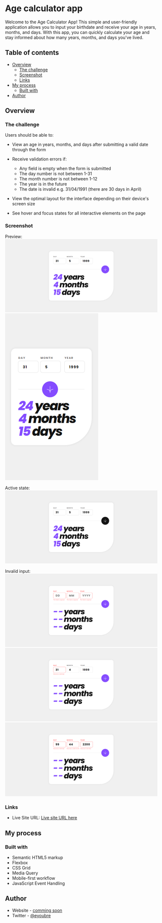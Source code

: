 # Age calculator app

Welcome to the Age Calculator App! This simple and user-friendly application allows you to input your birthdate and receive your age in years, months, and days. With this app, you can quickly calculate your age and stay informed about how many years, months, and days you've lived.

## Table of contents

- [Overview](#overview)
  - [The challenge](#the-challenge)
  - [Screenshot](#screenshot)
  - [Links](#links)
- [My process](#my-process)
  - [Built with](#built-with)
- [Author](#author)

## Overview

### The challenge

Users should be able to:

- View an age in years, months, and days after submitting a valid date through the form

- Receive validation errors if:
  - Any field is empty when the form is submitted
  - The day number is not between 1-31
  - The month number is not between 1-12
  - The year is in the future
  - The date is invalid e.g. 31/04/1991 (there are 30 days in April)

- View the optimal layout for the interface depending on their device's screen size

- See hover and focus states for all interactive elements on the page

### Screenshot

Preview:
![](/app-screenshot/Desktop-preview.png) ![](/app-screenshot/mobile-preview.png)

Active state:
![](/app-screenshot/active-state.png) 

Invalid input:
![](/app-screenshot/Desktop-error-empty.png) 
![](/app-screenshot/Desktop-error-invalid.png) 
![](/app-screenshot/Desktop-error-invalidInput.png) 

### Links

- Live Site URL: [Live site URL here](https://ayoub010001.github.io/age-calculator/)

## My process

### Built with

- Semantic HTML5 markup
- Flexbox
- CSS Grid
- Media Query
- Mobile-first workflow
- JavaScript Event Handling

## Author

- Website - [comming soon]()
- Twitter - [@eyoubre](https://www.twitter.com/eyoubre)

